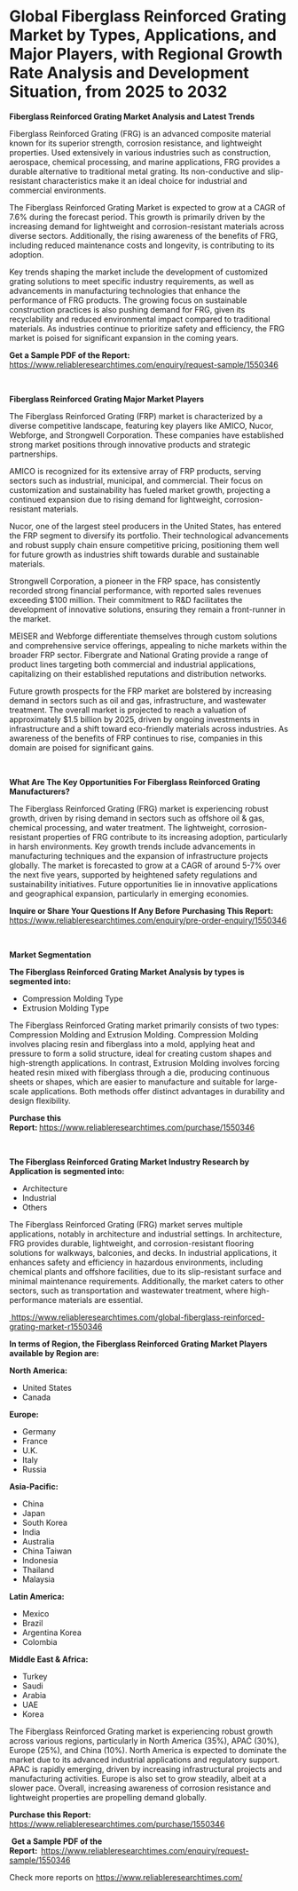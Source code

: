 <p><h1>Global Fiberglass Reinforced Grating Market by Types, Applications, and Major Players, with Regional Growth Rate Analysis and Development Situation, from 2025 to 2032</h1></p><p><strong>Fiberglass Reinforced Grating Market Analysis and Latest Trends</strong></p>
<p><p>Fiberglass Reinforced Grating (FRG) is an advanced composite material known for its superior strength, corrosion resistance, and lightweight properties. Used extensively in various industries such as construction, aerospace, chemical processing, and marine applications, FRG provides a durable alternative to traditional metal grating. Its non-conductive and slip-resistant characteristics make it an ideal choice for industrial and commercial environments.</p><p>The Fiberglass Reinforced Grating Market is expected to grow at a CAGR of 7.6% during the forecast period. This growth is primarily driven by the increasing demand for lightweight and corrosion-resistant materials across diverse sectors. Additionally, the rising awareness of the benefits of FRG, including reduced maintenance costs and longevity, is contributing to its adoption. </p><p>Key trends shaping the market include the development of customized grating solutions to meet specific industry requirements, as well as advancements in manufacturing technologies that enhance the performance of FRG products. The growing focus on sustainable construction practices is also pushing demand for FRG, given its recyclability and reduced environmental impact compared to traditional materials. As industries continue to prioritize safety and efficiency, the FRG market is poised for significant expansion in the coming years.</p></p>
<p><strong>Get a Sample PDF of the Report:&nbsp;</strong> <a href="https://www.reliableresearchtimes.com/enquiry/request-sample/1550346?utm_campaign=3548&utm_medium=2&utm_source=Github&utm_content=ia&utm_term=31032025&utm_id=fiberglass-reinforced-grating">https://www.reliableresearchtimes.com/enquiry/request-sample/1550346</a></p>
<p>&nbsp;</p>
<p><strong>Fiberglass Reinforced Grating Major Market Players</strong></p>
<p><p>The Fiberglass Reinforced Grating (FRP) market is characterized by a diverse competitive landscape, featuring key players like AMICO, Nucor, Webforge, and Strongwell Corporation. These companies have established strong market positions through innovative products and strategic partnerships.</p><p>AMICO is recognized for its extensive array of FRP products, serving sectors such as industrial, municipal, and commercial. Their focus on customization and sustainability has fueled market growth, projecting a continued expansion due to rising demand for lightweight, corrosion-resistant materials.</p><p>Nucor, one of the largest steel producers in the United States, has entered the FRP segment to diversify its portfolio. Their technological advancements and robust supply chain ensure competitive pricing, positioning them well for future growth as industries shift towards durable and sustainable materials.</p><p>Strongwell Corporation, a pioneer in the FRP space, has consistently recorded strong financial performance, with reported sales revenues exceeding $100 million. Their commitment to R&D facilitates the development of innovative solutions, ensuring they remain a front-runner in the market.</p><p>MEISER and Webforge differentiate themselves through custom solutions and comprehensive service offerings, appealing to niche markets within the broader FRP sector. Fibergrate and National Grating provide a range of product lines targeting both commercial and industrial applications, capitalizing on their established reputations and distribution networks.</p><p>Future growth prospects for the FRP market are bolstered by increasing demand in sectors such as oil and gas, infrastructure, and wastewater treatment. The overall market is projected to reach a valuation of approximately $1.5 billion by 2025, driven by ongoing investments in infrastructure and a shift toward eco-friendly materials across industries. As awareness of the benefits of FRP continues to rise, companies in this domain are poised for significant gains.</p></p>
<p>&nbsp;</p>
<p><strong>What Are The Key Opportunities For Fiberglass Reinforced Grating Manufacturers?</strong></p>
<p><p>The Fiberglass Reinforced Grating (FRG) market is experiencing robust growth, driven by rising demand in sectors such as offshore oil & gas, chemical processing, and water treatment. The lightweight, corrosion-resistant properties of FRG contribute to its increasing adoption, particularly in harsh environments. Key growth trends include advancements in manufacturing techniques and the expansion of infrastructure projects globally. The market is forecasted to grow at a CAGR of around 5-7% over the next five years, supported by heightened safety regulations and sustainability initiatives. Future opportunities lie in innovative applications and geographical expansion, particularly in emerging economies.</p></p>
<p><strong>Inquire or Share Your Questions If Any Before Purchasing This Report:</strong> <a href="https://www.reliableresearchtimes.com/enquiry/pre-order-enquiry/1550346?utm_campaign=3548&utm_medium=2&utm_source=Github&utm_content=ia&utm_term=31032025&utm_id=fiberglass-reinforced-grating">https://www.reliableresearchtimes.com/enquiry/pre-order-enquiry/1550346</a></p>
<p>&nbsp;</p>
<p><strong>Market Segmentation</strong></p>
<p><strong>The Fiberglass Reinforced Grating Market Analysis by types is segmented into:</strong></p>
<p><ul><li>Compression Molding Type</li><li>Extrusion Molding Type</li></ul></p>
<p><p>The Fiberglass Reinforced Grating market primarily consists of two types: Compression Molding and Extrusion Molding. Compression Molding involves placing resin and fiberglass into a mold, applying heat and pressure to form a solid structure, ideal for creating custom shapes and high-strength applications. In contrast, Extrusion Molding involves forcing heated resin mixed with fiberglass through a die, producing continuous sheets or shapes, which are easier to manufacture and suitable for large-scale applications. Both methods offer distinct advantages in durability and design flexibility.</p></p>
<p><strong>Purchase this Report:&nbsp;</strong><a href="https://www.reliableresearchtimes.com/purchase/1550346?utm_campaign=3548&utm_medium=2&utm_source=Github&utm_content=ia&utm_term=31032025&utm_id=fiberglass-reinforced-grating">https://www.reliableresearchtimes.com/purchase/1550346</a></p>
<p>&nbsp;</p>
<p><strong>The Fiberglass Reinforced Grating Market Industry Research by Application is segmented into:</strong></p>
<p><ul><li>Architecture</li><li>Industrial</li><li>Others</li></ul></p>
<p><p>The Fiberglass Reinforced Grating (FRG) market serves multiple applications, notably in architecture and industrial settings. In architecture, FRG provides durable, lightweight, and corrosion-resistant flooring solutions for walkways, balconies, and decks. In industrial applications, it enhances safety and efficiency in hazardous environments, including chemical plants and offshore facilities, due to its slip-resistant surface and minimal maintenance requirements. Additionally, the market caters to other sectors, such as transportation and wastewater treatment, where high-performance materials are essential.</p></p>
<p><a href="https://www.reliableresearchtimes.com/global-fiberglass-reinforced-grating-market-r1550346?utm_campaign=3548&utm_medium=2&utm_source=Github&utm_content=ia&utm_term=31032025&utm_id=fiberglass-reinforced-grating">&nbsp;https://www.reliableresearchtimes.com/global-fiberglass-reinforced-grating-market-r1550346</a></p>
<p><strong>In terms of Region, the Fiberglass Reinforced Grating Market Players available by Region are:</strong></p>
<p>
    <p> <strong> North America: </strong>
        <ul>
            <li>United States</li>
            <li>Canada</li>
        </ul>
        </p> 
    <p> <strong> Europe: </strong>
        <ul>
            <li>Germany</li>
            <li>France</li>
            <li>U.K.</li>
            <li>Italy</li>
            <li>Russia</li>
        </ul>
        </p> 
    <p> <strong> Asia-Pacific: </strong>
        <ul>
            <li>China</li>
            <li>Japan</li>
            <li>South Korea</li>
            <li>India</li>
            <li>Australia</li>
            <li>China Taiwan</li>
            <li>Indonesia</li>
            <li>Thailand</li>
            <li>Malaysia</li>
        </ul>
        </p> 
    <p> <strong> Latin America: </strong>
        <ul>
            <li>Mexico</li>
            <li>Brazil</li>
            <li>Argentina Korea</li>
            <li>Colombia</li>
        </ul>
        </p> 
    <p> <strong> Middle East & Africa: </strong>
        <ul>
            <li>Turkey</li>
            <li>Saudi</li>
            <li>Arabia</li>
            <li>UAE</li>
            <li>Korea</li>
        </ul>
    </p>
    </p>
<p><p>The Fiberglass Reinforced Grating market is experiencing robust growth across various regions, particularly in North America (35%), APAC (30%), Europe (25%), and China (10%). North America is expected to dominate the market due to its advanced industrial applications and regulatory support. APAC is rapidly emerging, driven by increasing infrastructural projects and manufacturing activities. Europe is also set to grow steadily, albeit at a slower pace. Overall, increasing awareness of corrosion resistance and lightweight properties are propelling demand globally.</p></p>
<p><strong>Purchase this Report: </strong><a href="https://www.reliableresearchtimes.com/purchase/1550346?utm_campaign=3548&utm_medium=2&utm_source=Github&utm_content=ia&utm_term=31032025&utm_id=fiberglass-reinforced-grating">https://www.reliableresearchtimes.com/purchase/1550346</a></p>
<p>&nbsp;<strong>Get a Sample PDF of the Report:&nbsp;&nbsp;</strong><a href="https://www.reliableresearchtimes.com/enquiry/request-sample/1550346?utm_campaign=3548&utm_medium=2&utm_source=Github&utm_content=ia&utm_term=31032025&utm_id=fiberglass-reinforced-grating">https://www.reliableresearchtimes.com/enquiry/request-sample/1550346</a></p>
<p><strong></strong></p>
<p>Check more reports on <a href="https://www.reliableresearchtimes.com/?utm_campaign=3548&utm_medium=2&utm_source=Github&utm_content=ia&utm_term=31032025&utm_id=fiberglass-reinforced-grating">https://www.reliableresearchtimes.com/</a></p>